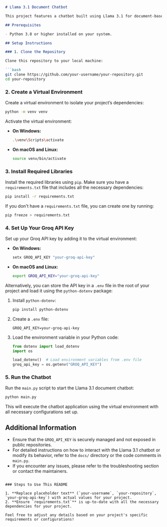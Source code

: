 

```markdown
# Llama 3.1 Document Chatbot

This project features a chatbot built using Llama 3.1 for document-based interactions. It demonstrates how to set up a virtual environment, install required libraries, configure a Groq API key, and run the chatbot application.

## Prerequisites

- Python 3.8 or higher installed on your system.

## Setup Instructions

### 1. Clone the Repository

Clone this repository to your local machine:

```bash
git clone https://github.com/your-username/your-repository.git
cd your-repository
```

### 2. Create a Virtual Environment

Create a virtual environment to isolate your project’s dependencies:

```bash
python -m venv venv
```

Activate the virtual environment:

- **On Windows:**

    ```bash
    .\venv\Scripts\activate
    ```

- **On macOS and Linux:**

    ```bash
    source venv/bin/activate
    ```

### 3. Install Required Libraries

Install the required libraries using `pip`. Make sure you have a `requirements.txt` file that includes all the necessary dependencies:

```bash
pip install -r requirements.txt
```

If you don't have a `requirements.txt` file, you can create one by running:

```bash
pip freeze > requirements.txt
```

### 4. Set Up Your Groq API Key

Set up your Groq API key by adding it to the virtual environment:

- **On Windows:**

    ```bash
    setx GROQ_API_KEY "your-groq-api-key"
    ```

- **On macOS and Linux:**

    ```bash
    export GROQ_API_KEY="your-groq-api-key"
    ```

Alternatively, you can store the API key in a `.env` file in the root of your project and load it using the `python-dotenv` package:

1. Install `python-dotenv`:

    ```bash
    pip install python-dotenv
    ```

2. Create a `.env` file:

    ```plaintext
    GROQ_API_KEY=your-groq-api-key
    ```

3. Load the environment variable in your Python code:

    ```python
    from dotenv import load_dotenv
    import os

    load_dotenv()  # Load environment variables from .env file
    groq_api_key = os.getenv("GROQ_API_KEY")
    ```

### 5. Run the Chatbot

Run the `main.py` script to start the Llama 3.1 document chatbot:

```bash
python main.py
```

This will execute the chatbot application using the virtual environment with all necessary configurations set up.

## Additional Information

- Ensure that the `GROQ_API_KEY` is securely managed and not exposed in public repositories.
- For detailed instructions on how to interact with the Llama 3.1 chatbot or modify its behavior, refer to the `docs/` directory or the code comments in `main.py`.
- If you encounter any issues, please refer to the troubleshooting section or contact the maintainers.

```

### Steps to Use This README

1. **Replace placeholder text** (`your-username`, `your-repository`, `your-groq-api-key`) with actual values for your project.
2. **Ensure `requirements.txt`** is up-to-date with all the necessary dependencies for your project.

Feel free to adjust any details based on your project's specific requirements or configurations!
